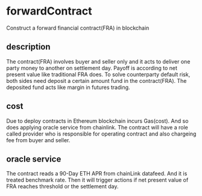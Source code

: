 # forwardContract
Construct a forward financial contract(FRA) in blockchain

## description
The contract(FRA) involves buyer and seller only and it acts to deliver one party money to another on settlement day. Payoff is according to net present value like traditional FRA does. To solve counterparty default risk, both sides need deposit a certain amount fund in the contract(FRA). The deposited fund acts like margin in futures trading.

## cost
Due to deploy contracts in Ethereum blockchain incurs Gas(cost). And so does applying oracle service from chainlink. The contract will have a role called provider who is responsible for operating contract and also chargeing fee from buyer and seller. 

## oracle service
The contract reads a 90-Day ETH APR from chainLink datafeed. And it is treated benchmark rate. Then it will trigger actions if net present value of FRA reaches threshold or the settlement day. 
